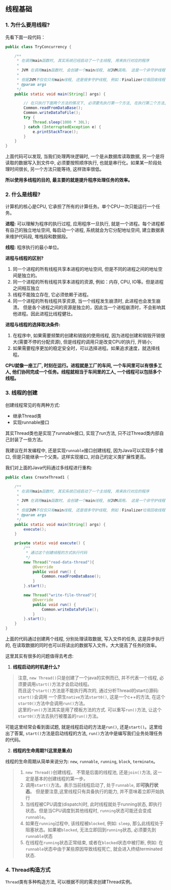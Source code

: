 ## 线程基础

### 1. 为什么要用线程?

先看下面一段代码：

```java
public class TryConcurrency {

    /**
     * 在调用main函数时, 其实系统已经启动了一个主线程, 用来执行对应的程序
     *
     * JVM 在调用main函数时, 会创建一个main线程, 被JVM调用。 这是一个非守护线程(守护线程会在后面解释)
     *
     * 但是JVM不仅仅只有main线程, 还是很多守护线程, 例如：Finalizer垃圾回收线程, RMI线程等
     * @param args
     */
    public static void main(String[] args) {

        // 在只执行下面两个方法的情况下, 必须要先执行第一个方法, 在执行第二个方法, 效率很低
        Common.readFromDataBase();
        Common.writeDataToFile();
        try {
            Thread.sleep(1000 * 30L);
        } catch (InterruptedException e) {
            e.printStackTrace();
        }
    }
}
```

上面代码可以发现, 当我们处理两块逻辑时, 一个是从数据库读取数据, 另一个是将读取的数据写入到文件中, 必须要按照顺序执行, 也就是串行化。如果某一阶段处理时间很长, 另一个方法只能等待, 这样效率很低。

**所以使用多线程的目的, 最主要的就是提升程序处理任务的效率。**

### 2. 什么是线程?

计算机的核心是CPU, 它承担了所有的计算任务。单个CPU一次只能运行一个任务。

**进程:** 可以理解为程序的执行过程, 应用程序一旦执行, 就是一个进程。每个进程都有自己的独立地址空间, 每启动一个进程, 系统就会为它分配地址空间, 建立数据表来维护代码段, 堆栈段和数据段。

**线程:** 程序执行的最小单位。

**进程与线程的区别?**

1. 同一个进程的所有线程共享本进程的地址空间, 但是不同的进程之间的地址空间是独立的。
2. 同一个进程的所有线程共享本进程的资源, 例如：内存, CPU, IO等。但是进程之间相互独立
3. 线程不能独立存在, 它必须依赖于进程。
4. 同一个进程的所有线程共享资源, 当一个线程发生崩溃时, 此进程也会发生崩溃。 但是各个进程之间的资源是独立的，因此当一个进程崩溃时，不会影响其他进程。因此进程比线程健壮。

**进程与线程的选择取决条件:**

1. 在程序中, 如果需要频繁的创建和销毁的使用线程, 因为进程创建和销毁开销很大(需要不停的分配资源), 但是线程的调用只是改变CPU的执行, 开销小;
2. 如果需要程序更加的稳定安全时，可以选择进程。如果追求速度，就选择线程。

**CPU就像一座工厂, 时刻在运行。进程就是工厂的车间, 一个车间里可以有很多工人, 他们协同完成一个任务。线程就相当于车间里的工人, 一个线程可以包括多个线程。**


### 3. 线程的创建

创建线程常见的有两种方式:
- 继承Thread类
- 实现runnable接口

其实Thread类也是实现了runnable接口, 实现了run方法, 只不过Thread类内部自己封装了一些方法。

我建议在并发编程中, 还是实现`runnable`接口创建线程, 因为Java可以实现多个接口, 但是只能继承一个父类。这样实现接口, 对自己的定义类扩展性更高。

我们对上面的Java代码通过多线程进行重构:

```java
public class CreateThread1 {

    /**
     * 在调用main函数时, 其实系统已经启动了一个主线程, 用来执行对应的程序
     *
     * JVM 在调用main函数时, 会创建一个main线程, 被JVM调用。 这是一个非守护线程(守护线程会在后面解释)
     *
     * 但是JVM不仅仅只有main线程, 还是很多守护线程, 例如：Finalizer垃圾回收线程, RMI线程等
     * @param args
     */
    public static void main(String[] args) {
        execute();
    }

    private static void execute() {
        /**
         * 通过这个创建线程的方式执行代码
         */
        new Thread("read-data-thread"){
            @Override
            public void run() {
                Common.readFromDataBase();
            }
        }.start();

        new Thread("write-file-thread"){
            @Override
            public void run() {
                Common.writeDataToFile();
            }
        }.start();
    }
}
```

上面的代码通过创建两个线程, 分别处理读取数据, 写入文件的任务, 这是异步执行的, 在读取数据的同时也可以将读出的数据写入文件。大大提高了任务的效率。

这里其实有很多的问题值得去考虑:

1. **线程启动的时机是什么?**

> 注意, `new Thread()`只是创建了一个java的实例而已, 并不代表一个线程, 必须要调用`start()`方法才会启动线程。<br/>
> 而且这个`start()`方法是不能执行两次的, 通过分析Thread的start()源码: <br/>
> `start()`会调用 一个原生`native`方法`start0()`, 这是一个c++的方法, 在这个`start0()`方法中会调用`run()`方法。<br/>
> 这里的`run()`方法其实是用了模板方法的方式. 可以重写`run()`方法, 让这个`start0()`方法去执行被覆盖的`run()`方法。

可能这里经常会看到面试题, 就是线程启动的方法是`run()`, 还是`start()`。这里给出了答案, `start()`方法是启动线程的方法, `run()`方法中是编写我们业务处理任务的代码。

2. **线程的生命周期?(这里是重点)**

线程的生命周期从简单来说分为: `new`, `runnable`, `running`, `block`, `terminate`。

> 1. `new Thread()`创建线程。 不管是后面的线程池, 还是`join()`方法, 这一定是基本的创建线程的第一步。<br/>
> 2. 调用`start()`方法。表示当前线程启动了, 处于`runnable`, 即**可执行状态**。 但是要注意,这里线程只有具备执行的能力, 并不意味着立即开始执行<br/>
> 3. 当线程被CPU调度(dispatch)时, 此时线程就处于running状态, 即执行状态。但是当CPU调度到其他线程时, `running`状态可能还会变成`runnable`。
> 4. 如果在`running`过程中, 该线程被`blocked`, 例如: `sleep`, 那么此线程处于阻塞状态。如果被`blocked`, 无法立即回到`running`状态, 必须要先到`runnable`状态
> 5. 在线程在`running`状态正常结束, 或者在`blocked`状态中被打断, 例如: 在`runnable`状态中由于某些原因导致线程死亡, 就会进入终结terminated状态.


### 4. Thread构造方式

`Thread`类有多种构造方法, 可以根据不同的需求创建Thread实例。

